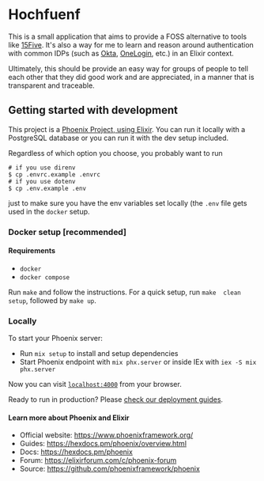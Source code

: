 # Hochfuenf

This is a small application that aims to provide a FOSS alternative to tools
like [15Five](https://15five.com). It's also a way for me to learn and reason
around authentication with common IDPs (such as [Okta](https://okta.com), 
[OneLogin](https://onelogin.com), etc.) in an Elixir context.

Ultimately, this should be provide an easy way for groups of people to tell 
each other that they did good work and are appreciated, in a manner that is 
transparent and traceable.

## Getting started with development

This project is a [Phoenix Project, using Elixir](https://phoenixframework.org).
You can run it locally with a PostgreSQL database or you can run it with the
dev setup included.

Regardless of which option you choose, you probably want to run

```shell
# if you use direnv
$ cp .envrc.example .envrc
# if you use dotenv
$ cp .env.example .env
```

just to make sure you have the env variables set locally (the `.env` file gets used
in the `docker` setup.

### Docker setup [recommended]

#### Requirements

- `docker`
- `docker compose`

Run `make` and follow the instructions. For a quick setup, run `make  clean setup`, followed
by `make up`.

### Locally

To start your Phoenix server:

  * Run `mix setup` to install and setup dependencies
  * Start Phoenix endpoint with `mix phx.server` or inside IEx with `iex -S mix phx.server`

Now you can visit [`localhost:4000`](http://localhost:4000) from your browser.

Ready to run in production? Please [check our deployment guides](https://hexdocs.pm/phoenix/deployment.html).

#### Learn more about Phoenix and Elixir

  * Official website: https://www.phoenixframework.org/
  * Guides: https://hexdocs.pm/phoenix/overview.html
  * Docs: https://hexdocs.pm/phoenix
  * Forum: https://elixirforum.com/c/phoenix-forum
  * Source: https://github.com/phoenixframework/phoenix
